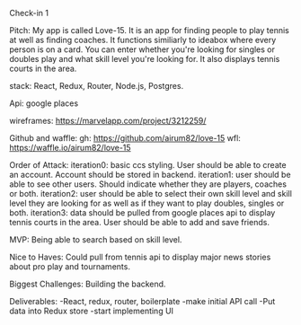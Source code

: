 Check-in 1

Pitch:
My app is called Love-15. It is an app for finding people to play tennis at well as finding coaches. It functions similiarly to ideabox where every person is on a card. You can enter whether you're looking for singles or doubles play and what skill level you're looking for. It also displays tennis courts in the area.

stack: React, Redux, Router, Node.js, Postgres.

Api: google places

wireframes: https://marvelapp.com/project/3212259/

Github and waffle: 
gh: https://github.com/airum82/love-15
wfl: https://waffle.io/airum82/love-15

Order of Attack: 
iteration0: basic ccs styling. User should be able to create an account. Account should be stored in backend.
iteration1: user should be able to see other users. Should indicate whether they are players, coaches or both.
iteration2: user should be able to select their own skill level and skill level they are looking for as well as if they want to play doubles, singles or both.
iteration3: data should be pulled from google places api to display tennis courts in the area. User should be able to add and save friends.

MVP: Being able to search based on skill level.

Nice to Haves: Could pull from tennis api to display major news stories about pro play and tournaments.

Biggest Challenges: Building the backend.

Deliverables: 
-React, redux, router, boilerplate
-make initial API call
-Put data into Redux store
-start implementing UI

